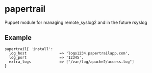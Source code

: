 # papertrail
Puppet module for managing remote_syslog2 and in the future rsyslog

## Example

    papertrail{ 'install':
      log_host               => 'logs1234.papertrailapp.com',
      log_port               => '12345',
      extra_logs			 => ["/var/log/apache2/access.log"]
    }